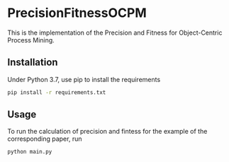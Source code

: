 # PrecisionFitnessOCPM
This is the implementation of the Precision and Fitness for Object-Centric Process Mining.
## Installation
Under Python 3.7, use pip to install the requirements
```bash
pip install -r requirements.txt
```

## Usage
To run the calculation of precision and fintess for the example of the corresponding paper, run 
```bash
python main.py
```

